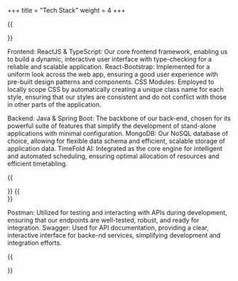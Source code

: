 +++
title = "Tech Stack"
weight = 4
+++

{{<section title="App Development:">}}
	
Frontend:
ReactJS & TypeScript: Our core frontend framework, enabling us to build a dynamic, interactive user interface with type-checking for a reliable and scalable application.
React-Bootstrap: Implemented for a uniform look across the web app, ensuring a good user experience with pre-built design patterns and components.
CSS Modules: Employed to locally scope CSS by automatically creating a unique class name for each style, ensuring that our styles are consistent and do not conflict with those in other parts of the application.

Backend:
Java & Spring Boot: The backbone of our back-end, chosen for its powerful suite of features that simplify the development of stand-alone applications with minimal configuration.
MongoDB: Our NoSQL database of choice, allowing for flexible data schema and efficient, scalable storage of application data.
TimeFold AI: Integrated as the core engine for intelligent and automated scheduling, ensuring optimal allocation of resources and efficient timetabling.
	
{{</section>}}
{{<section title="Others:">}}
	
Postman: Utilized for testing and interacting with APIs during development, ensuring that our endpoints are well-tested, robust, and ready for integration.
Swagger: Used for API documentation, providing a clear, interactive interface for backe-nd services, simplifying development and integration efforts.


{{</section>}}